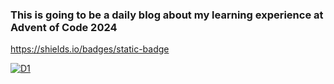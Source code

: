 ### This is going to be a daily blog about my learning experience at Advent of Code 2024

https://shields.io/badges/static-badge

[![D1](https://img.shields.io/badge/AoC%202024%20Day%201-rahul
)](https://github.com/rahulvenugopal/AoC_2024/blob/main/Solutions/Day1.md)
